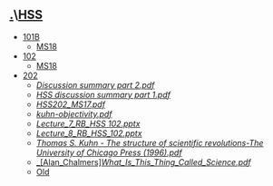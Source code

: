 ## [.](..)\\[HSS]()
- [101B](101B)
    - [MS18](101B\MS18)
- [102](102)
    - [MS18](102\MS18)
- [202](202)
    - [_Discussion summary part 2.pdf_](202\Discussion%20summary%20part%202.pdf)
    - [_HSS discussion summary part 1.pdf_](202\HSS%20discussion%20summary%20part%201.pdf)
    - [_HSS202_MS17.pdf_](202\HSS202_MS17.pdf)
    - [_kuhn-objectivity.pdf_](202\kuhn-objectivity.pdf)
    - [_Lecture_7_RB_HSS 102.pptx_](202\Lecture_7_RB_HSS%20102.pptx)
    - [_Lecture_8_RB_HSS_102.pptx_](202\Lecture_8_RB_HSS_102.pptx)
    - [_Thomas S. Kuhn - The structure of scientific revolutions-The University of Chicago Press (1996).pdf_](202\Thomas%20S.%20Kuhn%20-%20The%20structure%20of%20scientific%20revolutions-The%20University%20of%20Chicago%20Press%20(1996).pdf)
    - [_[Alan_Chalmers]_What_Is_This_Thing_Called_Science.pdf_](202\[Alan_Chalmers]_What_Is_This_Thing_Called_Science.pdf)
    - [Old](202\Old)
